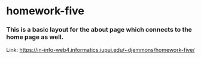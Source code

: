 # homework-five
### This is a basic layout for the about page which connects to the home page as well.

Link: https://in-info-web4.informatics.iupui.edu/~djemmons/homework-five/
